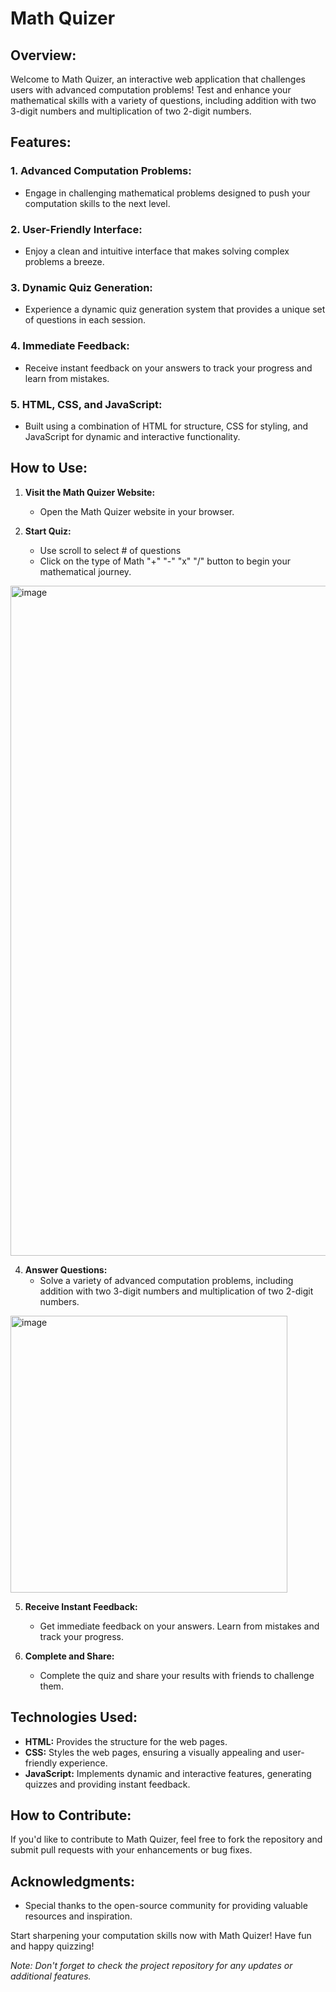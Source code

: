 # Math Quizer

## Overview:

Welcome to Math Quizer, an interactive web application that challenges users with advanced computation problems! Test and enhance your mathematical skills with a variety of questions, including addition with two 3-digit numbers and multiplication of two 2-digit numbers.

## Features:

### 1. **Advanced Computation Problems:**
   - Engage in challenging mathematical problems designed to push your computation skills to the next level.

### 2. **User-Friendly Interface:**
   - Enjoy a clean and intuitive interface that makes solving complex problems a breeze.

### 3. **Dynamic Quiz Generation:**
   - Experience a dynamic quiz generation system that provides a unique set of questions in each session.

### 4. **Immediate Feedback:**
   - Receive instant feedback on your answers to track your progress and learn from mistakes.

### 5. **HTML, CSS, and JavaScript:**
   - Built using a combination of HTML for structure, CSS for styling, and JavaScript for dynamic and interactive functionality.

## How to Use:

1. **Visit the Math Quizer Website:**
   - Open the Math Quizer website in your browser.

2. **Start Quiz:**
   - Use scroll to select # of questions
   - Click on the type of Math "+" "-" "x" "/" button to begin your mathematical journey.
<img width="1072" alt="image" src="https://github.com/jesseturner21/Math-Quizer/assets/57651174/76abbfe0-a2f2-455e-b7ee-b97a4e222f11">

4. **Answer Questions:**
   - Solve a variety of advanced computation problems, including addition with two 3-digit numbers and multiplication of two 2-digit numbers.
<img width="443" alt="image" src="https://github.com/jesseturner21/Math-Quizer/assets/57651174/139d1536-1d78-41b7-9a56-069591466239">
 
5. **Receive Instant Feedback:**
   - Get immediate feedback on your answers. Learn from mistakes and track your progress.

6. **Complete and Share:**
   - Complete the quiz and share your results with friends to challenge them.

## Technologies Used:

- **HTML:** Provides the structure for the web pages.
- **CSS:** Styles the web pages, ensuring a visually appealing and user-friendly experience.
- **JavaScript:** Implements dynamic and interactive features, generating quizzes and providing instant feedback.

## How to Contribute:

If you'd like to contribute to Math Quizer, feel free to fork the repository and submit pull requests with your enhancements or bug fixes.

## Acknowledgments:

- Special thanks to the open-source community for providing valuable resources and inspiration.

Start sharpening your computation skills now with Math Quizer! Have fun and happy quizzing!

*Note: Don't forget to check the project repository for any updates or additional features.*


